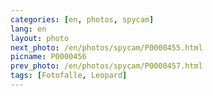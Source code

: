 ```yaml
---
categories: [en, photos, spycam]
lang: en
layout: photo
next_photo: /en/photos/spycam/P0000455.html
picname: P0000456
prev_photo: /en/photos/spycam/P0000457.html
tags: [Fotofalle, Leopard]
---
```

